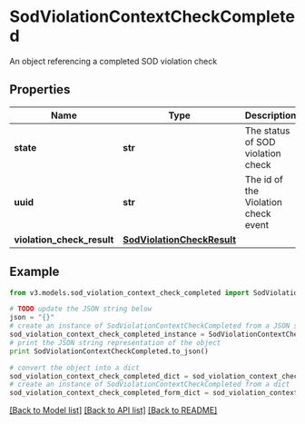 # SodViolationContextCheckCompleted

An object referencing a completed SOD violation check

## Properties
Name | Type | Description | Notes
------------ | ------------- | ------------- | -------------
**state** | **str** | The status of SOD violation check | [optional] 
**uuid** | **str** | The id of the Violation check event | [optional] 
**violation_check_result** | [**SodViolationCheckResult**](SodViolationCheckResult.md) |  | [optional] 

## Example

```python
from v3.models.sod_violation_context_check_completed import SodViolationContextCheckCompleted

# TODO update the JSON string below
json = "{}"
# create an instance of SodViolationContextCheckCompleted from a JSON string
sod_violation_context_check_completed_instance = SodViolationContextCheckCompleted.from_json(json)
# print the JSON string representation of the object
print SodViolationContextCheckCompleted.to_json()

# convert the object into a dict
sod_violation_context_check_completed_dict = sod_violation_context_check_completed_instance.to_dict()
# create an instance of SodViolationContextCheckCompleted from a dict
sod_violation_context_check_completed_form_dict = sod_violation_context_check_completed.from_dict(sod_violation_context_check_completed_dict)
```
[[Back to Model list]](../README.md#documentation-for-models) [[Back to API list]](../README.md#documentation-for-api-endpoints) [[Back to README]](../README.md)


